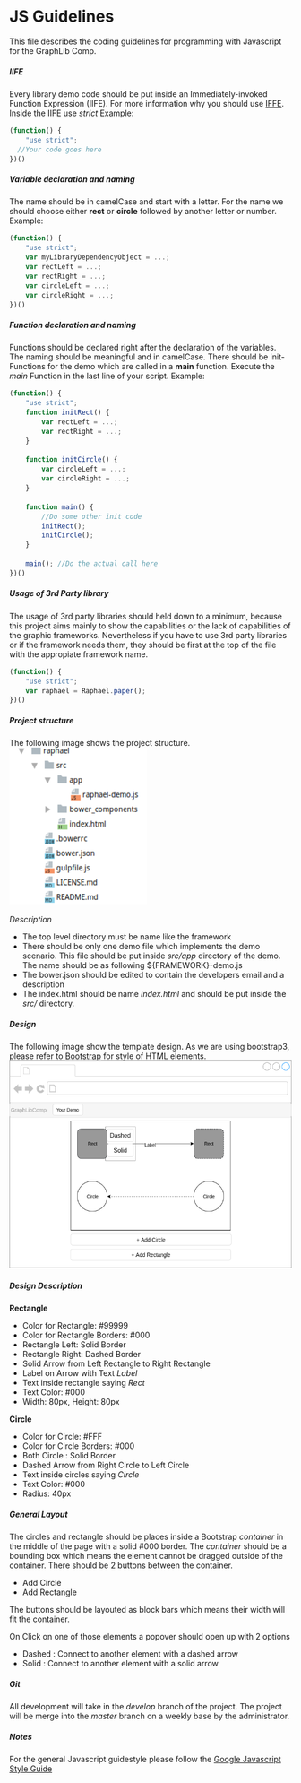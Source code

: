# JS Guidelines
This file describes the coding guidelines for programming with Javascript for the GraphLib Comp.

##### IIFE
Every library demo code should be put inside an Immediately-invoked Function Expression (IIFE).
For more information why you should use [IFFE](https://wiki.selfhtml.org/wiki/IIFE). Inside the IIFE use *strict*
Example:
```javascript
(function() {
    "use strict";
  //Your code goes here
})()
```

##### Variable declaration and naming    
The name should be in camelCase and start with a letter. For the name we should choose either **rect** or **circle** 
followed by another letter or number.    
Example:
```javascript
(function() {
    "use strict";
    var myLibraryDependencyObject = ...;
    var rectLeft = ...;
    var rectRight = ...;
    var circleLeft = ...;
    var circleRight = ...;
})()
```
##### Function declaration and naming
Functions should be declared right after the declaration of the variables.
The naming should be meaningful and in camelCase. There should be init-Functions for the demo 
which are called in a **main** function. Execute the *main* Function in the last line of your script.
Example:
```javascript
(function() {
    "use strict";
    function initRect() {
        var rectLeft = ...;
        var rectRight = ...;
    }
    
    function initCircle() {
        var circleLeft = ...;
        var circleRight = ...;
    }
    
    function main() {
        //Do some other init code
        initRect();
        initCircle();
    }
    
    main(); //Do the actual call here
})()
```
##### Usage of 3rd Party library
The usage of 3rd party libraries should held down to a minimum, because this project aims mainly to show
the capabilities or the lack of capabilities of the graphic frameworks. Nevertheless if you have to use 3rd party libraries
or if the framework needs them, they should be first at the top of the file with the appropiate framework name.
```javascript
(function() {
    "use strict";
    var raphael = Raphael.paper();
})()
```
##### Project structure
The following image shows the project structure.    
![Mockup](img/project-structure.png)

*Description*
- The top level directory must be name like the framework
- There should be only one demo file which implements the demo scenario. This file should be put inside *src/app* directory of
the demo. The name should be as following ${FRAMEWORK}-demo.js
- The bower.json should be edited to contain the developers email and a description
- The index.html should be name *index.html* and should be put inside the *src/* directory.



##### Design
The following image show the template design. As we are using bootstrap3, please refer to [Bootstrap](http://getbootstrap.com/)
for style of HTML elements.   
![Mockup](img/template.png)

##### Design Description
**Rectangle**    
- Color for Rectangle: #99999
- Color for Rectangle Borders: #000
- Rectangle Left: Solid Border
- Rectangle Right: Dashed Border
- Solid Arrow from Left Rectangle to Right Rectangle
- Label on Arrow with Text *Label*
- Text inside rectangle saying *Rect*
- Text Color: #000
- Width: 80px, Height: 80px

**Circle**
- Color for Circle: #FFF 
- Color for Circle Borders: #000
- Both Circle : Solid Border
- Dashed Arrow from Right Circle to Left Circle
- Text inside circles saying *Circle*
- Text Color: #000
- Radius: 40px

##### General Layout
The circles and rectangle should be places inside a Bootstrap *container* in the middle of the page with a solid #000 border.
The *container* should be a bounding box which means the element cannot be dragged outside of the container.
There should be 2 buttons between the container.
- Add Circle 
- Add Rectangle    

The buttons should be layouted as block bars which means their width will fit the container.

On Click on one of those elements a popover should open up with 2 options
- Dashed : Connect to another element with a dashed arrow
- Solid  : Connect to another element with a solid arrow

##### Git
All development will take in the *develop* branch of the project. The project will be merge into the *master* branch on a weekly base 
by the administrator.


##### Notes
For the general Javascript guidestyle please follow the [Google Javascript Style Guide](https://google.github.io/styleguide/jsguide.html)

